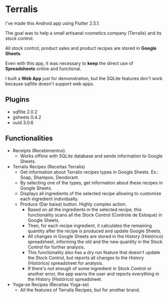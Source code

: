 # Terralis

I've made this Android app using Flutter 2.5.1.

The goal was to help a small artisanal cosmetics company (Terralis) and its stock control.

All stock control, product sales and product recipes are stored in **Google Sheets**.

Even with this app, it was necessary to **keep** the direct use of **Spreadsheets** online and functional.

I built a **Web App** just for demonstration, but the SQLite features don't work because sqflite doesn't support web apps.

## Plugins
- sqflite 2.0.2
- gsheets 0.4.2
- uuid 3.0.6

## Functionalities
- Receipts (Recebimentos).
  - Works offline with SQLite database and sends information to Google Sheets.
- Terralis Recipes (Receitas Terralis)
  - Get information about Terralis recipes types in Google Sheets. Ex.: Soap, Shampoo, Deodorant.
  - By selecting one of the types, get information about these recipes in Google Sheets.
  - Displays all ingredients of the selected recipe allowing to customize each ingredient individually.
  - Produce (Dar baixa) button. Highly complex action.
    - Based on all the ingredients in the selected recipe, this functionality scans all the Stock Control (Controle de Estoque) in Google Sheets.
    - Then, for each recipe ingredient, it calculates the remaining quantity after the recipe is produced and update Google Sheets.
    - All changes in Google Sheets are stored in the History (Histórico) spreadsheet, informing the old and the new quantity in the Stock Control for further analysis.
    - This functionality also has a dry run feature that doesn't update the Stock Control, but reports all changes to the History (Histórico) spreadsheet for analysis.
    - If there's not enough of some ingredient in Stock Control or another error, the app warns the user and reports everything in the History (Histórico) spreadsheet.
- Yoga-se Recipes (Receitas Yoga-se)
  - All the features of Terralis Recipes, but for another brand.

